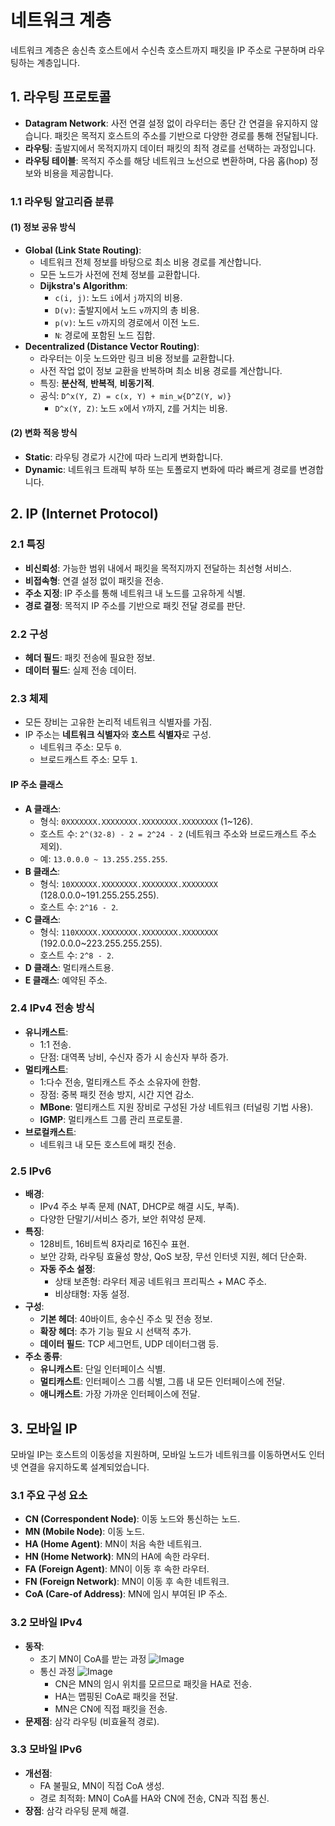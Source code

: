 # 네트워크 계층

네트워크 계층은 송신측 호스트에서 수신측 호스트까지 패킷을 IP 주소로 구분하며 라우팅하는 계층입니다.

## 1. 라우팅 프로토콜

- **Datagram Network**: 사전 연결 설정 없이 라우터는 종단 간 연결을 유지하지 않습니다. 패킷은 목적지 호스트의 주소를 기반으로 다양한 경로를 통해 전달됩니다.
- **라우팅**: 출발지에서 목적지까지 데이터 패킷의 최적 경로를 선택하는 과정입니다.
- **라우팅 테이블**: 목적지 주소를 해당 네트워크 노선으로 변환하며, 다음 홉(hop) 정보와 비용을 제공합니다.

### 1.1 라우팅 알고리즘 분류

#### (1) 정보 공유 방식
- **Global (Link State Routing)**:
  - 네트워크 전체 정보를 바탕으로 최소 비용 경로를 계산합니다.
  - 모든 노드가 사전에 전체 정보를 교환합니다.
  - **Dijkstra's Algorithm**:
    - `c(i, j)`: 노드 `i`에서 `j`까지의 비용.
    - `D(v)`: 출발지에서 노드 `v`까지의 총 비용.
    - `p(v)`: 노드 `v`까지의 경로에서 이전 노드.
    - `N`: 경로에 포함된 노드 집합.
- **Decentralized (Distance Vector Routing)**:
  - 라우터는 이웃 노드와만 링크 비용 정보를 교환합니다.
  - 사전 작업 없이 정보 교환을 반복하며 최소 비용 경로를 계산합니다.
  - 특징: **분산적**, **반복적**, **비동기적**.
  - 공식: `D^x(Y, Z) = c(x, Y) + min_w{D^Z(Y, w)}`
    - `D^x(Y, Z)`: 노드 `x`에서 `Y`까지, `Z`를 거치는 비용.

#### (2) 변화 적응 방식
- **Static**: 라우팅 경로가 시간에 따라 느리게 변화합니다.
- **Dynamic**: 네트워크 트래픽 부하 또는 토폴로지 변화에 따라 빠르게 경로를 변경합니다.

## 2. IP (Internet Protocol)

### 2.1 특징
- **비신뢰성**: 가능한 범위 내에서 패킷을 목적지까지 전달하는 최선형 서비스.
- **비접속형**: 연결 설정 없이 패킷을 전송.
- **주소 지정**: IP 주소를 통해 네트워크 내 노드를 고유하게 식별.
- **경로 결정**: 목적지 IP 주소를 기반으로 패킷 전달 경로를 판단.

### 2.2 구성
- **헤더 필드**: 패킷 전송에 필요한 정보.
- **데이터 필드**: 실제 전송 데이터.

### 2.3 체제
- 모든 장비는 고유한 논리적 네트워크 식별자를 가짐.
- IP 주소는 **네트워크 식별자**와 **호스트 식별자**로 구성.
  - 네트워크 주소: 모두 `0`.
  - 브로드캐스트 주소: 모두 `1`.

#### IP 주소 클래스
- **A 클래스**:
  - 형식: `0XXXXXXX.XXXXXXXX.XXXXXXXX.XXXXXXXX` (1~126).
  - 호스트 수: `2^(32-8) - 2 = 2^24 - 2` (네트워크 주소와 브로드캐스트 주소 제외).
  - 예: `13.0.0.0 ~ 13.255.255.255`.
- **B 클래스**:
  - 형식: `10XXXXXX.XXXXXXXX.XXXXXXXX.XXXXXXXX` (128.0.0.0~191.255.255.255).
  - 호스트 수: `2^16 - 2`.
- **C 클래스**:
  - 형식: `110XXXXX.XXXXXXXX.XXXXXXXX.XXXXXXXX` (192.0.0.0~223.255.255.255).
  - 호스트 수: `2^8 - 2`.
- **D 클래스**: 멀티캐스트용.
- **E 클래스**: 예약된 주소.

### 2.4 IPv4 전송 방식
- **유니캐스트**:
  - 1:1 전송.
  - 단점: 대역폭 낭비, 수신자 증가 시 송신자 부하 증가.
- **멀티캐스트**:
  - 1:다수 전송, 멀티캐스트 주소 소유자에 한함.
  - 장점: 중복 패킷 전송 방지, 시간 지연 감소.
  - **MBone**: 멀티캐스트 지원 장비로 구성된 가상 네트워크 (터널링 기법 사용).
  - **IGMP**: 멀티캐스트 그룹 관리 프로토콜.
- **브로컬캐스트**:
  - 네트워크 내 모든 호스트에 패킷 전송.

### 2.5 IPv6
- **배경**:
  - IPv4 주소 부족 문제 (NAT, DHCP로 해결 시도, 부족).
  - 다양한 단말기/서비스 증가, 보안 취약성 문제.
- **특징**:
  - 128비트, 16비트씩 8자리로 16진수 표현.
  - 보안 강화, 라우팅 효율성 향상, QoS 보장, 무선 인터넷 지원, 헤더 단순화.
  - **자동 주소 설정**:
    - 상태 보존형: 라우터 제공 네트워크 프리픽스 + MAC 주소.
    - 비상태형: 자동 설정.
- **구성**:
  - **기본 헤더**: 40바이트, 송수신 주소 및 전송 정보.
  - **확장 헤더**: 추가 기능 필요 시 선택적 추가.
  - **데이터 필드**: TCP 세그먼트, UDP 데이터그램 등.
- **주소 종류**:
  - **유니캐스트**: 단일 인터페이스 식별.
  - **멀티캐스트**: 인터페이스 그룹 식별, 그룹 내 모든 인터페이스에 전달.
  - **애니캐스트**: 가장 가까운 인터페이스에 전달.

## 3. 모바일 IP

모바일 IP는 호스트의 이동성을 지원하며, 모바일 노드가 네트워크를 이동하면서도 인터넷 연결을 유지하도록 설계되었습니다.

### 3.1 주요 구성 요소
- **CN (Correspondent Node)**: 이동 노드와 통신하는 노드.
- **MN (Mobile Node)**: 이동 노드.
- **HA (Home Agent)**: MN이 처음 속한 네트워크.
- **HN (Home Network)**: MN의 HA에 속한 라우터.
- **FA (Foreign Agent)**: MN이 이동 후 속한 라우터.
- **FN (Foreign Network)**: MN이 이동 후 속한 네트워크.
- **CoA (Care-of Address)**: MN에 임시 부여된 IP 주소.

### 3.2 모바일 IPv4
- **동작**:
  - 초기 MN이 CoA를 받는 과정
     ![Image](https://github.com/user-attachments/assets/9d2a19bc-4eec-478b-ae79-9b3b626dd4ce) 
  - 통신 과정
    ![Image](https://github.com/user-attachments/assets/b0c94f0d-822c-4490-80e9-70a5355982b8) 
    - CN은 MN의 임시 위치를 모르므로 패킷을 HA로 전송.
    - HA는 맵핑된 CoA로 패킷을 전달.
    - MN은 CN에 직접 패킷을 전송.
- **문제점**: 삼각 라우팅 (비효율적 경로).

### 3.3 모바일 IPv6
- **개선점**:
  - FA 불필요, MN이 직접 CoA 생성.
  - 경로 최적화: MN이 CoA를 HA와 CN에 전송, CN과 직접 통신.
- **장점**: 삼각 라우팅 문제 해결.
